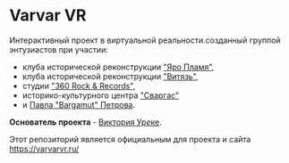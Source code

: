 # Varvar VR

Интерактивный проект в виртуальной реальности.созданный группой энтузиастов при участии:
* клуба исторической реконструкции ["Яро Пламя"](https://vk.com/jaroflame),
* клуба исторической реконструкции ["Витязь"](https://vk.com/club24426999),
* студии ["360 Rock & Records"](http://www.360rnr.ru/),
* историко-культурного центра ["Сваргас"](http://www.swargas.ru/)
* и [Павла "Bargamut" Петрова](https://bargamut.ru/).

**Основатель проекта** - [Виктория Ур*е*ке](https://vk.com/id78704983).

Этот репозиторий является официальным для проекта и сайта https://varvarvr.ru/
